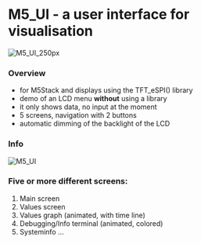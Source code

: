 M5_UI - a user interface for visualisation
======

![M5_UI_250px](https://user-images.githubusercontent.com/65064947/150859046-b82e1d47-4f52-4c32-b9de-8aac97513174.gif)


### Overview
- for M5Stack and displays using the TFT_eSPI() library
- demo of an LCD menu **without** using a library
- it only shows data, no input at the moment
- 5 screens, navigation with 2 buttons
- automatic dimming of the backlight of the LCD

### Info
![M5_UI](https://user-images.githubusercontent.com/65064947/150859352-abcf64fd-d60c-4bcf-90eb-fd7c3ae47e88.png)

### Five or more different screens:

1. Main screen 
2. Values screen
3. Values graph (animated, with time line)
4. Debugging/Info terminal (animated, colored)
5. Systeminfo 
...
